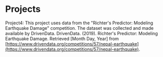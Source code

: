 # Projects
Project4: 
This project uses data from the "Richter's Predictor: Modeling Earthquake Damage" competition. The dataset was collected and made available by DrivenData. 
DrivenData. (2019). Richter's Predictor: Modeling Earthquake Damage. Retrieved [Month Day, Year] from [https://www.drivendata.org/competitions/57/nepal-earthquake](https://www.drivendata.org/competitions/57/nepal-earthquake).
